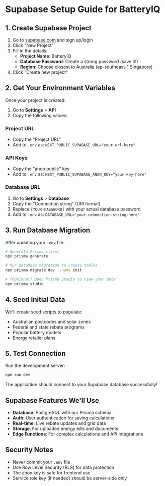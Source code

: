 # Supabase Setup Guide for BatteryIQ

## 1. Create Supabase Project

1. Go to [supabase.com](https://supabase.com) and sign up/login
2. Click "New Project"
3. Fill in the details:
   - **Project Name**: BatteryIQ
   - **Database Password**: Create a strong password (save it!)
   - **Region**: Choose closest to Australia (ap-southeast-1 Singapore)
4. Click "Create new project"

## 2. Get Your Environment Variables

Once your project is created:

1. Go to **Settings** > **API**
2. Copy the following values:

### Project URL
- Copy the "Project URL"
- Add to `.env` as: `NEXT_PUBLIC_SUPABASE_URL="your-url-here"`

### API Keys
- Copy the "anon public" key
- Add to `.env` as: `NEXT_PUBLIC_SUPABASE_ANON_KEY="your-key-here"`

### Database URL
1. Go to **Settings** > **Database**
2. Copy the "Connection string" (URI format)
3. Replace `[YOUR-PASSWORD]` with your actual database password
4. Add to `.env` as: `DATABASE_URL="your-connection-string-here"`

## 3. Run Database Migration

After updating your `.env` file:

```bash
# Generate Prisma client
npx prisma generate

# Run database migration to create tables
npx prisma migrate dev --name init

# (Optional) Open Prisma Studio to view your data
npx prisma studio
```

## 4. Seed Initial Data

We'll create seed scripts to populate:
- Australian postcodes and solar zones
- Federal and state rebate programs
- Popular battery models
- Energy retailer plans

## 5. Test Connection

Run the development server:
```bash
npm run dev
```

The application should connect to your Supabase database successfully!

## Supabase Features We'll Use

- **Database**: PostgreSQL with our Prisma schema
- **Auth**: User authentication for saving calculations
- **Real-time**: Live rebate updates and grid data
- **Storage**: For uploaded energy bills and documents
- **Edge Functions**: For complex calculations and API integrations

## Security Notes

- Never commit your `.env` file
- Use Row Level Security (RLS) for data protection
- The anon key is safe for frontend use
- Service role key (if needed) should be server-side only